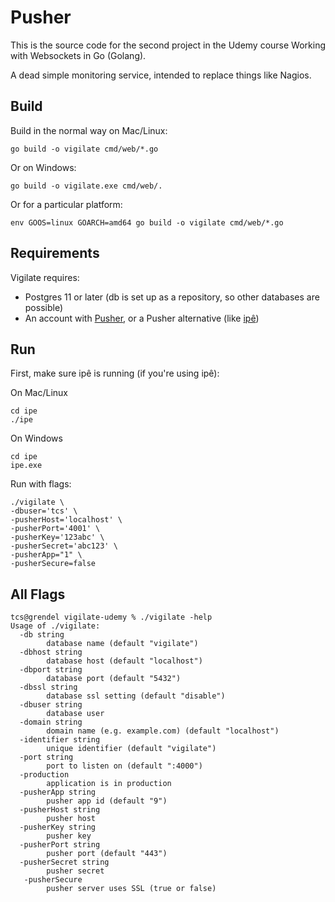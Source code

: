 # Pusher

This is the source code for the second project in the Udemy course Working with Websockets in Go (Golang).

A dead simple monitoring service, intended to replace things like Nagios.

## Build

Build in the normal way on Mac/Linux:

```
go build -o vigilate cmd/web/*.go
```

Or on Windows:

```
go build -o vigilate.exe cmd/web/.
```

Or for a particular platform:

```
env GOOS=linux GOARCH=amd64 go build -o vigilate cmd/web/*.go
```

## Requirements

Vigilate requires:

-   Postgres 11 or later (db is set up as a repository, so other databases are possible)
-   An account with [Pusher](https://pusher.com/), or a Pusher alternative
    (like [ipê](https://github.com/dimiro1/ipe))

## Run

First, make sure ipê is running (if you're using ipê):

On Mac/Linux

```
cd ipe
./ipe
```

On Windows

```
cd ipe
ipe.exe
```

Run with flags:

```
./vigilate \
-dbuser='tcs' \
-pusherHost='localhost' \
-pusherPort='4001' \
-pusherKey='123abc' \
-pusherSecret='abc123' \
-pusherApp="1" \
-pusherSecure=false
```

## All Flags

```
tcs@grendel vigilate-udemy % ./vigilate -help
Usage of ./vigilate:
  -db string
        database name (default "vigilate")
  -dbhost string
        database host (default "localhost")
  -dbport string
        database port (default "5432")
  -dbssl string
        database ssl setting (default "disable")
  -dbuser string
        database user
  -domain string
        domain name (e.g. example.com) (default "localhost")
  -identifier string
        unique identifier (default "vigilate")
  -port string
        port to listen on (default ":4000")
  -production
        application is in production
  -pusherApp string
        pusher app id (default "9")
  -pusherHost string
        pusher host
  -pusherKey string
        pusher key
  -pusherPort string
        pusher port (default "443")
  -pusherSecret string
        pusher secret
   -pusherSecure
        pusher server uses SSL (true or false)
```
